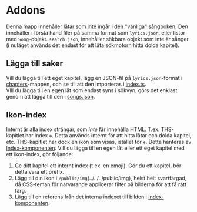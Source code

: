 # Addons
Denna mapp innehåller låtar som inte ingår i den "vanliga" sångboken.
Den innehåller i första hand filer på samma format som `lyrics.json`, eller listor med `Song`-objekt.
`search.json`, innehåller sökbara objekt som inte är sånger (i nuläget används det endast för att låta sökmotorn hitta dolda kapitel).

## Lägga till saker
Vill du lägga till ett eget kapitel, lägg en JSON-fil på `lyrics.json`-format i [chapters](chapters)-mappen, och se till att den importeras i [index.ts](index.ts).  
Vill du lägga till en egen låt som endast syns i sökvyn, görs det enklast genom att lägga till den i [songs.json](songs.json).

## Ikon-index
Internt är alla index strängar, som _inte_ får innehålla HTML. T.ex. THS-kapitlet har index `✻`. Detta används internt för att hitta låtar och dolda kapitel, etc. THS-kapitlet har dock en ikon som visas, istället för `✻`. Detta hanteras av [Index-komponenten](../../components/Index.vue). Vill du lägga till en egen låt eller ett eget kapitel med ett ikon-index, gör följande:
1. Ge ditt kapitel ett internt index (t.ex. en emoji). Gör du ett kapitel, bör detta vara ett prefix.
2. Lägg till din ikon i `/public/img`(../../../public/img), helst helt svartfärgad, då CSS-teman för närvarande applicerar filter på bilderna för att få rätt färg.
3. Lägg till en referens från det interna indexet till bilden i [Index-komponenten](../../components/Index.vue).
